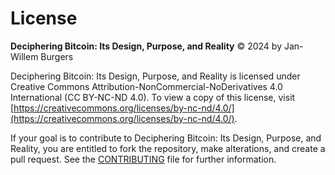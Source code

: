 # License

**Deciphering Bitcoin: Its Design, Purpose, and Reality** 
© 2024 by Jan-Willem Burgers 

Deciphering Bitcoin: Its Design, Purpose, and Reality is licensed under Creative Commons Attribution-NonCommercial-NoDerivatives 4.0 International (CC BY-NC-ND 4.0). To view a copy of this license, visit [https://creativecommons.org/licenses/by-nc-nd/4.0/](https://creativecommons.org/licenses/by-nc-nd/4.0/). 

If your goal is to contribute to Deciphering Bitcoin: Its Design, Purpose, and Reality, you are entitled to fork the repository, make alterations, and create a pull request. See the [CONTRIBUTING](CONTRIBUTING.md) file for further information. 

